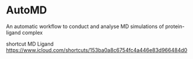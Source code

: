 # AutoMD
An automatic workflow to conduct and analyse MD simulations of protein-ligand complex

shortcut MD Ligand
https://www.icloud.com/shortcuts/153ba0a8c6754fc4a446e83d966484d0
